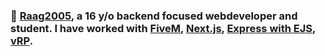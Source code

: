 ### 🌴 [Raag2005](https://raag2005.dk), a 16 y/o backend focused webdeveloper and student. I have worked with [FiveM](https://fivem.net), [Next.js](https://nextjs.org/), [Express with EJS](https://ejs.co/), [vRP](https://forum.cfx.re/t/release-vrp-framework/22894).
